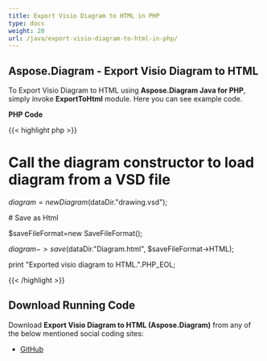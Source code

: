 ```yaml
---
title: Export Visio Diagram to HTML in PHP
type: docs
weight: 20
url: /java/export-visio-diagram-to-html-in-php/
---
```


## **Aspose.Diagram - Export Visio Diagram to HTML**
To Export Visio Diagram to HTML using **Aspose.Diagram Java for PHP**, simply invoke **ExportToHtml** module. Here you can see example code.

**PHP Code**

{{< highlight php >}}

 # Call the diagram constructor to load diagram from a VSD file

$diagram = new Diagram($dataDir."drawing.vsd");

\# Save as Html

$saveFileFormat=new SaveFileFormat();

$diagram->save($dataDir."Diagram.html", $saveFileFormat->HTML);

print "Exported visio diagram to HTML.".PHP_EOL;

{{< /highlight >}}
## **Download Running Code**
Download **Export Visio Diagram to HTML (Aspose.Diagram)** from any of the below mentioned social coding sites:

- [GitHub](https://github.com/asposediagram/Aspose.Diagram-for-Java/blob/master/Plugins/Aspose_Diagram_Java_for_PHP/src/aspose/diagram/LoadingSavingandConverting/ExportToHtml.php)
